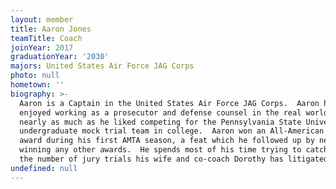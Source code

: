 ```yaml
---
layout: member
title: Aaron Jones
teamTitle: Coach
joinYear: 2017
graduationYear: '2030'
majors: United States Air Force JAG Corps
photo: null
hometown: ''
biography: >-
  Aaron is a Captain in the United States Air Force JAG Corps.  Aaron has
  enjoyed working as a prosecutor and defense counsel in the real world, but not
  nearly as much as he liked competing for the Pennsylvania State University's
  undergraduate mock trial team in college.  Aaron won an All-American Attorney
  award during his first AMTA season, a feat which he followed up by never
  winning any other awards.  ​He spends most of his time trying to catch up to
  the number of jury trials his wife and co-coach Dorothy has litigated.
undefined: null
---
```



